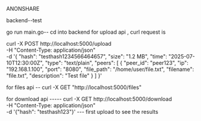 ANONSHARE

backend--test

go run main.go-- cd into backend
 for upload api , curl request is 


 curl -X POST http://localhost:5000/upload \
  -H "Content-Type: application/json" \
  -d '{
    "hash": "testhash1234566464657",
    "size": "1.2 MB",
    "time": "2025-07-10T12:30:00Z",
    "type": "text/plain",
    "peers": [
      {
        "peer_id": "peer123",
        "ip": "192.168.1.100",
        "port": "8080",
        "file_path": "/home/user/file.txt",
        "filename": "file.txt",
        "description": "Test file"
      }
    ]
  }' 

  for files api --  curl -X GET "http://localhost:5000/files" 

for download api -----
                    curl -X GET http://localhost:5000/download \
  -H "Content-Type: application/json" \
  -d '{"hash": "testhash123"}'   --- first upload to see the results









